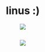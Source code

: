 <h1 align="center"> linus :) </h1>
<a href="https://github.com/u7r">
    <p align="center">
        <img src="https://komarev.com/ghpvc/?username=u7r&color=red">
    </p>
</a>
<a href="https://github.com/u7r">
  <p align="center">
    <img src="https://github-readme-stats.vercel.app/api?username=u7r&show_icons=true&theme=dark&text_color=a80000&icon_color=570000" alt="">
</a>
<p align="center">
  <img src="https://discord.c99.nl/widget/theme-2/747491888860495973.png" />
</p>
